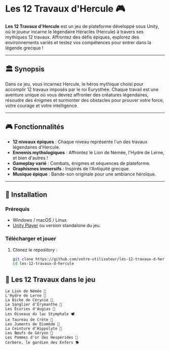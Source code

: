 # Les 12 Travaux d'Hercule 🎮

**Les 12 Travaux d'Hercule** est un jeu de plateforme développé sous Unity, où le joueur incarne le légendaire Héraclès (Hercule) à travers ses mythiques 12 travaux. Affrontez des défis épiques, explorez des environnements variés et testez vos compétences pour entrer dans la légende grecque !

---

## 🏛️ Synopsis
Dans ce jeu, vous incarnez Hercule, le héros mythique choisi pour accomplir 12 travaux imposés par le roi Eurysthée. Chaque travail est une aventure unique où vous devrez affronter des créatures légendaires, résoudre des énigmes et surmonter des obstacles pour prouver votre force, votre courage et votre intelligence.

---

## 🎮 Fonctionnalités
- **12 niveaux épiques** : Chaque niveau représente l'un des travaux légendaires d'Hercule.
- **Ennemis mythologiques** : Affrontez le Lion de Némée, l'Hydre de Lerne, et bien d'autres !
- **Gameplay varié** : Combats, énigmes et séquences de plateforme.
- **Graphismes immersifs** : Inspirés de l'Antiquité grecque.
- **Musique épique** : Bande-son originale pour une ambiance héroïque.

---

## 🚀 Installation

### Prérequis
- Windows / macOS / Linux
- [Unity Player](https://unity.com/) ou version standalone du jeu.

### Télécharger et jouer
1. Clonez le repository :  
   ```bash
   git clone https://github.com/votre-utilisateur/les-12-travaux-d-hercule.git
   cd les-12-travaux-d-hercule
## 📜 Les 12 Travaux dans le jeu

    Le Lion de Némée 🦁
    L'Hydre de Lerne 🐉
    La Biche de Cérynie 🦌
    Le Sanglier d'Érymanthe 🐗
    Les Écuries d'Augias 🚿
    Les Oiseaux du lac Stymphale 🕊️
    Le Taureau de Crète 🐂
    Les Juments de Diomède 🐴
    La Ceinture d'Hippolyte 👑
    Les Bœufs de Géryon 🐄
    Les Pommes d'or des Hespérides 🍎
    Cerbère, le gardien des Enfers 🐕

